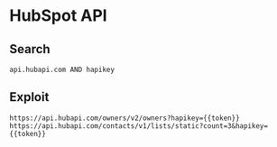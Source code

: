 # HubSpot API

## Search

```
api.hubapi.com AND hapikey
```

## Exploit

```
https://api.hubapi.com/owners/v2/owners?hapikey={{token}}
https://api.hubapi.com/contacts/v1/lists/static?count=3&hapikey={{token}}
```

